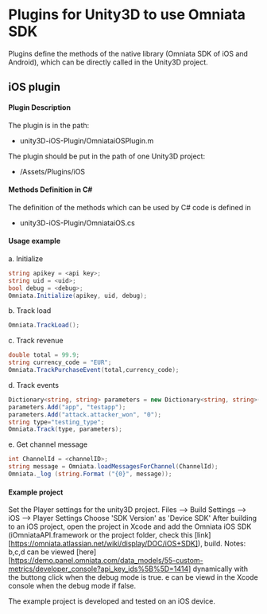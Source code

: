 Plugins for Unity3D to use Omniata SDK
======================================

Plugins define the methods of the native library (Omniata SDK of iOS and Android), which can be directly called in the Unity3D project.


iOS plugin
----------

#### Plugin Description
The plugin is in the path:
* unity3D-iOS-Plugin/OmniataiOSPlugin.m

The plugin should be put in the path of one Unity3D project:
* <unity project name>/Assets/Plugins/iOS

#### Methods Definition in C#
The definition of the methods which can be used by C# code is defined in
* unity3D-iOS-Plugin/OmniataiOS.cs

#### Usage example

a. Initialize

```c#
string apikey = <api key>;
string uid = <uid>;
bool debug = <debug>;
Omniata.Initialize(apikey, uid, debug);
```

b. Track load
```c#
Omniata.TrackLoad();
```

c. Track revenue
```c#
double total = 99.9;
string currency_code = "EUR";
Omniata.TrackPurchaseEvent(total,currency_code);
```

d. Track events
```c#
Dictionary<string, string> parameters = new Dictionary<string, string>();
parameters.Add("app", "testapp");
parameters.Add("attack.attacker_won", "0");
string type="testing_type";
Omniata.Track(type, parameters);
```

e. Get channel message
```c#
int ChannelId = <channelID>;
string message = Omniata.loadMessagesForChannel(ChannelId);
Omniata._log (string.Format ("{0}", message));
```


#### Example project
Set the Player settings for the unity3D project.
Files --> Build Settings --> iOS --> Player Settings
Choose 'SDK Version' as 'Device SDK'
After building to an iOS project, open the project in Xcode and add the Omniata iOS SDK (iOmniataAPI.framework or the project folder, check this [link][https://omniata.atlassian.net/wiki/display/DOC/iOS+SDK]), build.
Notes: b,c,d can be viewed [here][https://demo.panel.omniata.com/data_models/55-custom-metrics/developer_console?api_key_ids%5B%5D=1414] dynamically with the buttong click when the debug mode is true.
e can be viewd in the Xcode console when the debug mode if false.

The example project is developed and tested on an iOS device.














